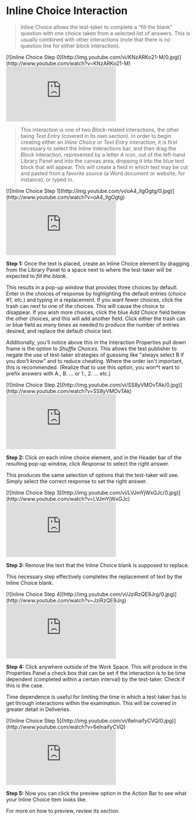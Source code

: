 # Inline Choice Interaction

>Inline Choice allows the test-taker to complete a “fill the blank” question with one choice taken from a selected list of answers. This is usually combined with other interactions (note that there is no question line for either block interaction).

<div class="hidden-video">
[![Inline Choice Step 0](http://img.youtube.com/vi/KNzARKo21-M/0.jpg)](http://www.youtube.com/watch?v=KNzARKo21-M)
</div>

<div class='embed-container'><iframe src="https://www.youtube.com/embed/KNzARKo21-M?rel=0" frameborder="0" allowfullscreen="true"></iframe></div>

>This interaction is one of two *Block*-related interactions, the other being *Text Entry* (covered in its own section). In order to begin creating either an *Inline Choice* or *Text Entry* interaction, it is first necessary to select the Inline Interactions bar, and then drag the *Block* interaction, represented by a letter *A* icon, out of the left-hand Library Panel and into the canvas area, dropping it into the blue text block that will appear. This will create a field in which text may be cut and pasted from a favorite source (a Word document or website, for instance), or typed in. 

<div class="hidden-video">
[![Inline Choice Step 1](http://img.youtube.com/vi/oA4_llgOgtg/0.jpg)](http://www.youtube.com/watch?v=oA4_llgOgtg)
</div>

<div class='embed-container'><iframe src="https://www.youtube.com/embed/oA4_llgOgtg?rel=0" frameborder="0" allowfullscreen="true"></iframe></div>

**Step 1:** Once the text is placed, create an Inline Choice element by dragging from the Library Panel to a space next to where the test-taker will be expected to *fill the blank*.

This results in a pop-up window that provides three choices by default. Enter in the choices of response by highlighting the default entries (*choice #1*, etc.) and typing in a replacement. If you want fewer choices, click the trash can next to one of the choices. This will cause the choice to disappear. If you wish more choices, click the blue *Add Choice* field below the other choices, and this will add another field. Click either the trash can or blue field as many times as needed to produce the number of entries desired, and replace the default choice text. 

Additionally, you'll notice above this in the Interaction Properties pull down frame is the option to *Shuffle Choices*. This allows the test publisher to negate the use of test-taker strategies of guessing like "always select B if you don't know" and to reduce cheating. Where the order isn't important, this is recommended. (Realize that to use this option, you won*t want to prefix answers with A., B. … or 1., 2. … etc.)

<div class="hidden-video">
[![Inline Choice Step 2](http://img.youtube.com/vi/SS8yVMOvTAk/0.jpg)](http://www.youtube.com/watch?v=SS8yVMOvTAk)
</div>

<div class='embed-container'><iframe src="https://www.youtube.com/embed/SS8yVMOvTAk?rel=0" frameborder="0" allowfullscreen="true"></iframe></div>

**Step 2:** Click on each inline choice element, and in the Header bar of the resulting pop-up window, click *Response* to select the right answer.

This produces the same selection of options that the test-taker will see. Simply select the correct response to set the right answer.

<div class="hidden-video">
[![Inline Choice Step 3](http://img.youtube.com/vi/LVJmYjWxGJc/0.jpg)](http://www.youtube.com/watch?v=LVJmYjWxGJc)
</div>

<div class='embed-container'><iframe src="https://www.youtube.com/embed/LVJmYjWxGJc?rel=0" frameborder="0" allowfullscreen="true"></iframe></div>

**Step 3:** Remove the text that the Inline Choice blank is supposed to replace.

This necessary step effectively completes the replacement of text by the Inline Choice blank. 

<div class="hidden-video">
[![Inline Choice Step 4](http://img.youtube.com/vi/JziRzQE9Jrg/0.jpg)](http://www.youtube.com/watch?v=JziRzQE9Jrg)
</div>

<div class='embed-container'><iframe src="https://www.youtube.com/embed/JziRzQE9Jrg?rel=0" frameborder="0" allowfullscreen="true"></iframe></div>

**Step 4:** Click anywhere outside of the Work Space. This will produce in the Properties Panel a check box that can be set if the interaction is to be time dependent (completed within a certain interval) by the test-taker. Check if this is the case.

Time dependence is useful for limiting the time in which a test-taker has to get through interactions within the examination. This will be covered in greater detail in Deliveries. 

<div class="hidden-video">
[![Inline Choice Step 5](http://img.youtube.com/vi/6eInaifyCVQ/0.jpg)](http://www.youtube.com/watch?v=6eInaifyCVQ)
</div>

<div class='embed-container'><iframe src="https://www.youtube.com/embed/6eInaifyCVQ?rel=0" frameborder="0" allowfullscreen="true"></iframe></div>

**Step 5:** Now you can click the preview option in the Action Bar to see what your Inline Choice item looks like.

For more on how to preview, review its section.
